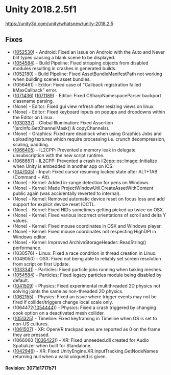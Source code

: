 # Unity 2018.2.5f1

https://unity3d.com/unity/whatsnew/unity-2018.2.5

## Fixes



*   ([1052530](https://issuetracker.unity3d.com/product/unity/issues/guid/1052530/)) - Android: Fixed an issue on Android with the Auto and Never blit types causing a blank scene to be displayed.
*   ([1054584](https://issuetracker.unity3d.com/product/unity/issues/guid/1054584/)) - Build Pipeline: Fixed stripping objects from disabled modules resulting in crashes in generated builds.
*   ([1052180](https://issuetracker.unity3d.com/product/unity/issues/guid/1052180/)) - Build Pipeline: Fixed AssetBundleManifestPath not working when building scenes asset bundles.
*   (1056461) - Editor: Fixed case of "Callback registration failed kMaxCallback" error.
*   ([1071436](https://issuetracker.unity3d.com/product/unity/issues/guid/1067552/)) ([1071189](https://issuetracker.unity3d.com/product/unity/issues/guid/1071188/)) - Editor: Fixed CSharpNamespaceParser backport classname parsing.
*   (None) - Editor: Fixed gui view refresh after resizing views on linux.
*   (None) - Editor: Fixed keyboard inputs on popups and dropdowns within the Editor on Linux.
*   ([1030337](https://issuetracker.unity3d.com/product/unity/issues/guid/1030337/)) - Global Illumination: Fixed Assertion '(srcInfo.GetChannelMask() & copyChannels).
*   (None) - Graphics: Fixed rare deadlock when using Graphics Jobs and uploading textures which require processing i.e. crunch decompression, scaling, padding.
*   ([1066405](https://issuetracker.unity3d.com/product/unity/issues/guid/1066405/)) - IL2CPP: Prevented a memory leak in delegate unsubscription with the new script runtime.
*   ([1068657](https://issuetracker.unity3d.com/product/unity/issues/guid/1068657/)) - IL2CPP: Prevented a crash in il2cpp::os::Image::Initialize when Unity is embedded in another app on iOS.
*   ([1047005](https://issuetracker.unity3d.com/product/unity/issues/guid/1047005/)) - Input: Fixed cursor resuming locked state after ALT+TAB (Command + Alt).
*   (None) - Kernel: Added in-range detection for pens on Windows.
*   (None) - Kernel: Made ProjectWindowUtil.CreateAssetWithContent public again (was accidentally reverted to internal).
*   (None) - Kernel: Removed automatic device reset on focus loss and add support for explicit device reset IOCTL.
*   (None) - Kernel: Fixed HIDs sometimes getting picked up twice on OSX.
*   (None) - Kernel: Fixed various incorrect orientations of scroll and delta Y values.
*   (None) - Kernel: Fixed mouse coordinates in OSX and Windows player.
*   (None) - Kernel: Fixed mouse coordinates not respecting HighDPI in Windows editor.
*   (None) - Kernel: Improved ArchiveStorageHeader::ReadString() performance.
*   (1030576) - Linux: Fixed a race condition in thread creation in Linux.
*   (1049050) - OSX: Fixed not being able to reliably set screen resolution from script on first Update.
*   ([1033341](https://issuetracker.unity3d.com/product/unity/issues/guid/1033341/)) - Particles: Fixed particle jobs running when baking meshes.
*   ([1054584](https://issuetracker.unity3d.com/product/unity/issues/guid/1054584/)) - Particles: Fixed legacy particles module being disabled by default.
*   ([1041509](https://issuetracker.unity3d.com/product/unity/issues/guid/1041509/)) - Physics: Fixed experimental multithreaded 2D physics not solving joints the same as non-threaded 2D physics.
*   ([1062155](https://issuetracker.unity3d.com/product/unity/issues/guid/1059296/)) - Physics: Fixed an issue where trigger events may not be fired if collider/triggers change local scale only.
*   (1064472([1054444](https://issuetracker.unity3d.com/product/unity/issues/guid/1054444/))) - Physics: Fixed a crash triggered by changing cook option on a deactivated mesh collider.
*   ([1051325](https://issuetracker.unity3d.com/product/unity/issues/guid/1051325/)) - Timeline: Fixed keyframing in Timeline when OS is set to non-US cultures.
*   ([1061507](https://issuetracker.unity3d.com/product/unity/issues/guid/1061507/)) - XR: OpenVR trackpad axes are reported as 0 on the frame they are pressed.
*   (1066060 ([1036422](https://issuetracker.unity3d.com/product/unity/issues/guid/1036422/))) - XR: Fixed unneeded.dll created for Audio Spatializer when built for Standalone.
*   ([1042946](https://issuetracker.unity3d.com/product/unity/issues/guid/1042946/)) - XR: Fixed UnityEngine.XR.InputTracking.GetNodeNames returning null when a valid uniqueId is given.

#### Revision: 3071d1717b71